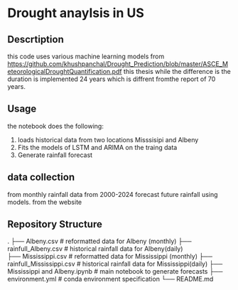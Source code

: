 
# Drought anaylsis in US

## Descrtiption
this code uses various machine learning models from 
https://github.com/khushpanchal/Drought_Prediction/blob/master/ASCE_MeteorologicalDroughtQuantification.pdf
this thesis
while the difference is the duration is implemented 24 years which is diffrent fromthe report of 70 years.
## Usage 
the notebook does the following:
1. loads historical data from two locations Misssisipi and Albeny
2. Fits the models of LSTM and ARIMA on the traing data
3. Generate rainfall forecast 

## data collection
from monthly rainfall data from 2000-2024 forecast future rainfall using models.
from the website



## Repository Structure
.
├── Albeny.csv                    # reformatted data for Albeny (monthly)
├── rainfull_Albeny.csv           # historical rainfall data for Albeny(daily)  
├── Mississippi.csv               # reformatted data for Mississippi (monthly)
├── rainfull_Mississippi.csv      # historical rainfall data for Mississippi(daily)
├── Mississippi and Albeny.ipynb # main notebook to generate forecasts
├── environment.yml          # conda environment specification
└── README.md






